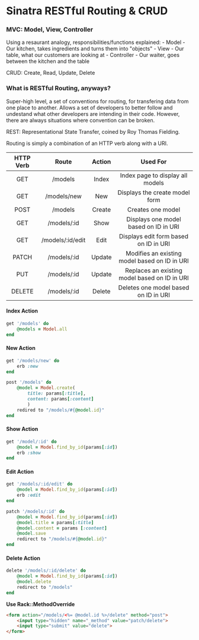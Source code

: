 # Sinatra RESTful Routing & CRUD

### MVC: Model, View, Controller

Using a resaurant analogy, responsibilities/functions explained:
    - Model - Our kitchen, takes ingredients and turns them into "objects"
    - View - Our table, what our customers are looking at
    - Controller - Our waiter, goes between the kitchen and the table

CRUD: Create, Read, Update, Delete

### What is RESTful Routing, anyways?

Super-high level, a set of conventions for routing, for transfering data from one place to another. Allows a set of developers to better follow and undestand what other developers are intending in their code. However, there are always situations where convention can be broken. 

REST: Representational State Transfer, coined by Roy Thomas Fielding.

Routing is simply a combination of an HTTP verb along with a URI. 

| HTTP Verb |       Route      | Action |                    Used For                   |
|:---------:|:----------------:|:------:|:---------------------------------------------:|
| GET       | /models          | Index  | Index page to display all models              |
| GET       | /models/new      | New    | Displays the create model form                |
| POST      | /models          | Create | Creates one model                             |
| GET       | /models/:id      | Show   | Displays one model based on ID in URI         |
| GET       | /models/:id/edit | Edit   | Displays edit form based on ID in URI         |
| PATCH     | /models/:id      | Update | Modifies an existing model based on ID in URI |
| PUT       | /models/:id      | Update | Replaces an existing model based on ID in URI |
| DELETE    | /models/:id      | Delete | Deletes one model based on ID in URI          |

#### Index Action

```ruby
get '/models' do
    @models = Model.all
end
```

#### New Action

```ruby
get '/models/new' do
    erb :new
end

post '/models' do
    @model = Model.create(
        title: params[:title],
        content: params[:content]
        )
    redired to "/models/#{@model.id}"
end
```

#### Show Action

```ruby
get '/model/:id' do
    @model = Model.find_by_id(params[:id])
    erb :show
end
```

#### Edit Action

```ruby
get '/models/:id/edit' do
    @model = Model.find_by_id(params[:id])
    erb :edit
end

patch '/models/:id' do
    @model = Model.find_by_id(params[:id])
    @model.title = params[:title]
    @model.content = params [:content]
    @model.save
    redirect to "/models/#{@model.id}"
end
```

#### Delete Action

```ruby
delete '/models/:id/delete' do
    @model = Model.find_by_id(params[:id])
    @model.delete
    redirect to "/models"
end
```

**Use Rack::MethodOverride**

```html
<form action="/models/<%= @model.id %>/delete" method="post">
    <input type="hidden" name="_method" value="patch/delete">
    <input type="submit" value="delete">
</form>
```
